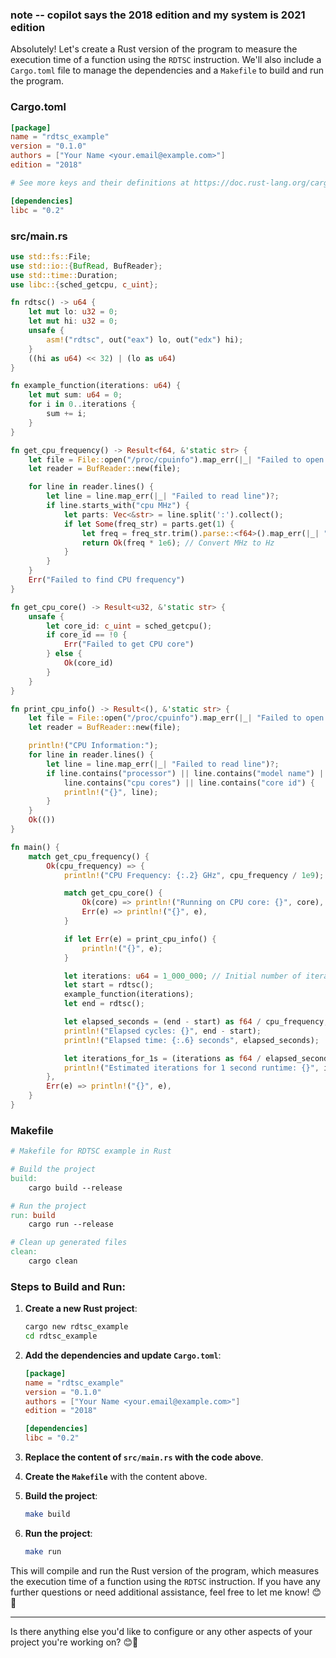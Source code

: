 ### note -- copilot says the 2018 edition and my system is 2021 edition

Absolutely! Let's create a Rust version of the program to measure the execution time of a function using the `RDTSC` instruction. We'll also include a `Cargo.toml` file to manage the dependencies and a `Makefile` to build and run the program.

### **Cargo.toml**

```toml
[package]
name = "rdtsc_example"
version = "0.1.0"
authors = ["Your Name <your.email@example.com>"]
edition = "2018"

# See more keys and their definitions at https://doc.rust-lang.org/cargo/reference/manifest.html

[dependencies]
libc = "0.2"
```

### **src/main.rs**

```rust
use std::fs::File;
use std::io::{BufRead, BufReader};
use std::time::Duration;
use libc::{sched_getcpu, c_uint};

fn rdtsc() -> u64 {
    let mut lo: u32 = 0;
    let mut hi: u32 = 0;
    unsafe {
        asm!("rdtsc", out("eax") lo, out("edx") hi);
    }
    ((hi as u64) << 32) | (lo as u64)
}

fn example_function(iterations: u64) {
    let mut sum: u64 = 0;
    for i in 0..iterations {
        sum += i;
    }
}

fn get_cpu_frequency() -> Result<f64, &'static str> {
    let file = File::open("/proc/cpuinfo").map_err(|_| "Failed to open /proc/cpuinfo")?;
    let reader = BufReader::new(file);

    for line in reader.lines() {
        let line = line.map_err(|_| "Failed to read line")?;
        if line.starts_with("cpu MHz") {
            let parts: Vec<&str> = line.split(':').collect();
            if let Some(freq_str) = parts.get(1) {
                let freq = freq_str.trim().parse::<f64>().map_err(|_| "Failed to parse frequency")?;
                return Ok(freq * 1e6); // Convert MHz to Hz
            }
        }
    }
    Err("Failed to find CPU frequency")
}

fn get_cpu_core() -> Result<u32, &'static str> {
    unsafe {
        let core_id: c_uint = sched_getcpu();
        if core_id == !0 {
            Err("Failed to get CPU core")
        } else {
            Ok(core_id)
        }
    }
}

fn print_cpu_info() -> Result<(), &'static str> {
    let file = File::open("/proc/cpuinfo").map_err(|_| "Failed to open /proc/cpuinfo")?;
    let reader = BufReader::new(file);

    println!("CPU Information:");
    for line in reader.lines() {
        let line = line.map_err(|_| "Failed to read line")?;
        if line.contains("processor") || line.contains("model name") ||
            line.contains("cpu cores") || line.contains("core id") {
            println!("{}", line);
        }
    }
    Ok(())
}

fn main() {
    match get_cpu_frequency() {
        Ok(cpu_frequency) => {
            println!("CPU Frequency: {:.2} GHz", cpu_frequency / 1e9);

            match get_cpu_core() {
                Ok(core) => println!("Running on CPU core: {}", core),
                Err(e) => println!("{}", e),
            }

            if let Err(e) = print_cpu_info() {
                println!("{}", e);
            }

            let iterations: u64 = 1_000_000; // Initial number of iterations
            let start = rdtsc();
            example_function(iterations);
            let end = rdtsc();

            let elapsed_seconds = (end - start) as f64 / cpu_frequency;
            println!("Elapsed cycles: {}", end - start);
            println!("Elapsed time: {:.6} seconds", elapsed_seconds);

            let iterations_for_1s = (iterations as f64 / elapsed_seconds) as u64;
            println!("Estimated iterations for 1 second runtime: {}", iterations_for_1s);
        },
        Err(e) => println!("{}", e),
    }
}
```

### **Makefile**

```makefile
# Makefile for RDTSC example in Rust

# Build the project
build:
	cargo build --release

# Run the project
run: build
	cargo run --release

# Clean up generated files
clean:
	cargo clean
```

### **Steps to Build and Run:**

1. **Create a new Rust project**:
   ```bash
   cargo new rdtsc_example
   cd rdtsc_example
   ```

2. **Add the dependencies and update `Cargo.toml`**:
   ```toml
   [package]
   name = "rdtsc_example"
   version = "0.1.0"
   authors = ["Your Name <your.email@example.com>"]
   edition = "2018"

   [dependencies]
   libc = "0.2"
   ```

3. **Replace the content of `src/main.rs` with the code above**.

4. **Create the `Makefile`** with the content above.

5. **Build the project**:
   ```bash
   make build
   ```

6. **Run the project**:
   ```bash
   make run
   ```

This will compile and run the Rust version of the program, which measures the execution time of a function using the `RDTSC` instruction. If you have any further questions or need additional assistance, feel free to let me know! 😊🚀

---
Is there anything else you'd like to configure or any other aspects of your project you're working on? 😊🚀
